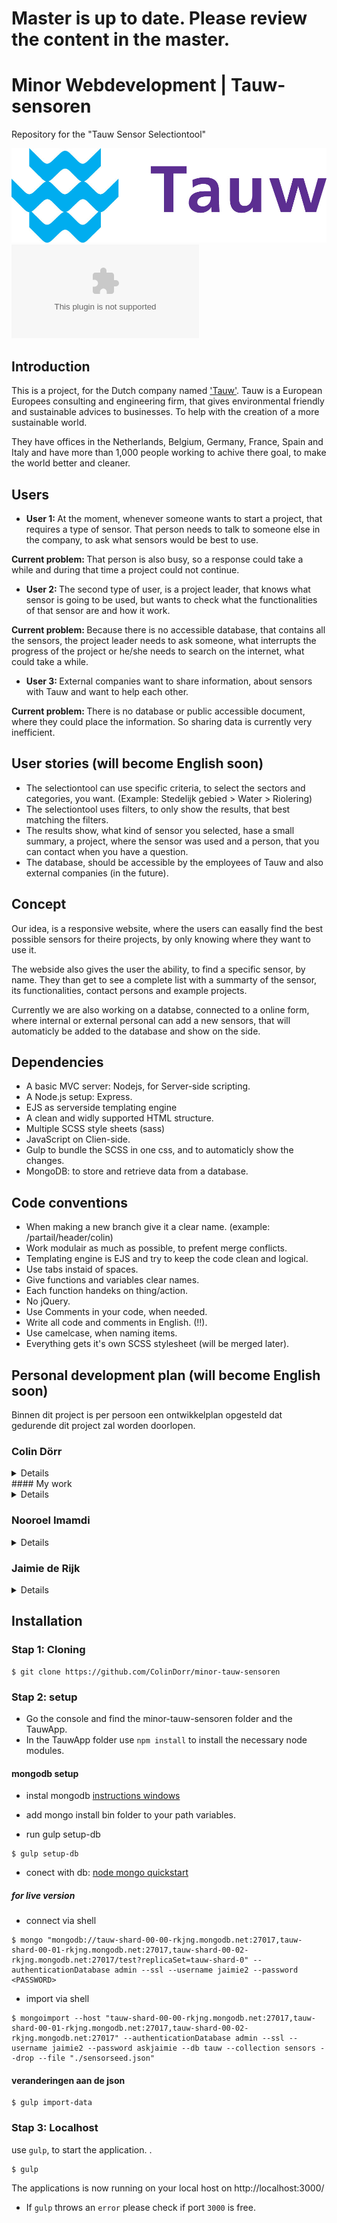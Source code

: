 # Master is up to date. Please review the content in the master.

# Minor Webdevelopment | Tauw-sensoren
Repository for the "Tauw Sensor Selectiontool"
<!-- `
V 0.1.0
` -->

![Logo Tauw](./readme-files/tauw-logo.jpg)
![Photos devicelab](./readme-files/photos_devicelab.zip)


<!-- ### Live Demo
<a href="https://tauw-sensortool.herokuapp.com"> https://tauw-sensortool.herokuapp.com </a> -->

## Introduction
This is a project, for the Dutch company named <a href="http://www.tauw.nl">'Tauw'</a>. Tauw is a European  Europees consulting and engineering firm, that gives environmental friendly and sustainable advices to businesses. To help with the creation of a more sustainable world.

They have offices in the Netherlands, Belgium, Germany, France, Spain and Italy and have more than 1,000 people working to achive there goal, to make the world better and cleaner.

## Users
- <strong>User 1: </strong> At the moment, whenever someone wants to start a project, that requires a type of sensor. That person needs to talk to someone else in the company, to ask what sensors would be best to use.

 <strong>Current problem: </strong> That person is also busy, so a response could take a while and during that time a project could not continue.

- <strong>User 2: </strong> The second type of user, is a project leader, that knows what sensor is going to be used, but wants to check what the functionalities of that sensor are and how it work.

 <strong>Current problem: </strong> Because there is no accessible database, that contains all the sensors, the project leader needs to ask someone, what interrupts the progress of the project or he/she needs to search on the internet, what could take a while.

- <strong>User 3: </strong> External companies want to share information, about sensors with Tauw and want to help each other.

 <strong>Current problem: </strong> There is no database or public accessible document, where they could place the information. So sharing data is currently very inefficient.

## User stories (will become English soon)
- The selectiontool can use specific criteria, to select the sectors and categories, you want. (Example: Stedelijk gebied  > Water  > Riolering)
- The selectiontool uses filters, to only show the results, that best matching the filters.
- The results show, what kind of sensor you selected, hase a small summary, a project, where the sensor was used and a person, that you can contact when you have a question.
- The database, should be accessible by the employees of Tauw and also external companies (in the future).

## Concept
Our idea, is a responsive website, where the users can easally find the best possible sensors for theire projects, by only knowing where they want to use it.

The webside also gives the user the ability, to find a specific sensor, by name. They than get to see a complete list with a summarty of the sensor, its functionalities, contact persons and example projects.

Currently we are also working on a databse, connected to a online form, where internal or external personal can add a new sensors, that will automaticly be added to the database and show on the side.

## Dependencies
- A basic MVC server: Nodejs, for Server-side scripting.
- A Node.js setup: Express.
- EJS as serverside templating engine
- A clean and widly supported HTML structure.
- Multiple SCSS style sheets (sass)
- JavaScript on Clien-side.
- Gulp to bundle the SCSS in one css, and to automaticly show the changes.
- MongoDB: to store and retrieve data from a database.

## Code conventions
- When making a new branch give it a clear name. (example: /partail/header/colin)
- Work modulair as much as possible, to prefent merge conflicts.
- Templating engine is EJS and try to keep the code clean and logical.
- Use tabs instaid of spaces.
- Give functions and variables clear names.
- Each function handeks on thing/action.
- No jQuery.
- Use Comments in your code, when needed.
- Write all code and comments in English. (!!).
- Use camelcase, when naming items.
- Everything gets it's own SCSS stylesheet (will be merged later).

## Personal development plan (will become English soon)
Binnen dit project is per persoon een ontwikkelplan opgesteld dat gedurende dit project zal worden doorlopen.

### Colin Dörr
<details>


#### Korte intro
In 2014 I started with my study (Communication en Multimedia Design (CMD)). In the beginning, I avoided the coding, because I wanted to design for the web, but bit by bit, I have become a real Front-end Developer. I started learning more and more and wanted to improve my knoledge about coding, so I chose to take the minor web Developmet, because I would learn a lot.

In the "meesterproef", I need to show, that I have to prove, what I have learned the past months. I have chosen the following classes, to focus on:
- Web App from Scratch
- CSS to the Rescue
- Performance Matters
- Browser Technologies

##### Web App from Scratch
During Web App from Scratch, I have learned a new and better structured type of coding. I'm going to use the object literal type of coding, to make the code easy to understand and cleaner. I will also use IFFE's to make the variable a bit more secure.

##### CSS to the Rescue
During CSS to the Rescue, I have learned, that you can do a lot with CSS and don't need Javascript for everything. Thats why I'm going to use CSS, instaid of Javacript, to make the  complex interfaces.

##### Performance Matters
The make the website preforme better, I will try to make the website mostly server-side, to make to prefent the most browser problems. Also, because Tauw (the client) uses IE11, I will need to change/ make fallbacks for the IE version, so even the IE users can use the site like it supposed to be.

##### Browser Technologies
During Browser Technologies I learned the importance of a good HTML and CSS structure. Thats why, I will begin with a clean HTML and CSS structure and will only use the Clien-side Javascript, as enhancements. So even when the user has Javascript turned off, the site will still be accessible and usable.

</details>
#### My work
<details>

##### /lib/
- **[search.js](https://github.com/ColinDorr/minor-tauw-sensoren/blob/master/TauwApp/lib/search.js)** : Completly made by me.
- **[connector.js](https://github.com/ColinDorr/minor-tauw-sensoren/blob/master/TauwApp/lib/connector.js)**: I made the:
    - Functions, to edit a Sensors data and send those changes to the database.
    - Functions, to update the settings document in the database.
    - Functions, to remove a item from the databse.
    [(see commits)](https://github.com/ColinDorr/minor-tauw-sensoren/blame/master/TauwApp/lib/connector.js)

##### /public/javascripts/
- **[countItems.js](https://github.com/ColinDorr/minor-tauw-sensoren/blob/master/TauwApp/public/javascripts/countItems.js)**: Completly made by me.
- **[filters.js](https://github.com/ColinDorr/minor-tauw-sensoren/blob/master/TauwApp/public/javascripts/filters.js)**: Partly made by me. [(see commits)](https://github.com/ColinDorr/minor-tauw-sensoren/blame/master/TauwApp/public/javascripts/filters.js)
- **[imagePreview.js](https://github.com/ColinDorr/minor-tauw-sensoren/blob/master/TauwApp/public/javascripts/imagePreview.js)**: Completly made by me.
- **[requiredInputs.js](https://github.com/ColinDorr/minor-tauw-sensoren/blob/master/TauwApp/public/javascripts/requiredInputs.js)**: Completly made by me.
- **[rotateArrows.js](https://github.com/ColinDorr/minor-tauw-sensoren/blob/master/TauwApp/public/javascripts/rotateArrows.js)**: Completly made by me.

##### /public/stylesheets/
- **[_detail.scss](https://github.com/ColinDorr/minor-tauw-sensoren/blob/master/TauwApp/public/stylesheets/_detail.scss)**: Partly made by me [(see commits)](https://github.com/ColinDorr/minor-tauw-sensoren/blame/master/TauwApp/public/stylesheets/_detail.scss)
- **[_filters.scss](https://github.com/ColinDorr/minor-tauw-sensoren/blob/master/TauwApp/public/stylesheets/_filters.scss)**: Partly made by me [(see commits)](https://github.com/ColinDorr/minor-tauw-sensoren/blame/master/TauwApp/public/stylesheets/_filters.scss)
- **[_header.scss](https://github.com/ColinDorr/minor-tauw-sensoren/blob/master/TauwApp/public/stylesheets/_header.scss)**: Partly made by me [(see commits)](https://github.com/ColinDorr/minor-tauw-sensoren/blame/master/TauwApp/public/stylesheets/_header.scss)
- **[_results.scss](https://github.com/ColinDorr/minor-tauw-sensoren/blob/master/TauwApp/public/stylesheets/_results.scss)**: Partly made by me [(see commits)](https://github.com/ColinDorr/minor-tauw-sensoren/blame/master/TauwApp/public/stylesheets/_results.scss)
- **[aside.scss](https://github.com/ColinDorr/minor-tauw-sensoren/blob/master/TauwApp/public/stylesheets/aside.scss)**: Partly made by me [(see commits)](https://github.com/ColinDorr/minor-tauw-sensoren/blame/master/TauwApp/public/stylesheets/aside.scss)
- **[category.scss](https://github.com/ColinDorr/minor-tauw-sensoren/blob/master/TauwApp/public/stylesheets/category.scss)**: Partly made by me [(see commits)](https://github.com/ColinDorr/minor-tauw-sensoren/blame/master/TauwApp/public/stylesheets/category.scss)

##### /routes/
-  **[cms.js](https://github.com/ColinDorr/minor-tauw-sensoren/tree/master/TauwApp/routes/cms.js)**: Completly made by me.
- **[detail.js](https://github.com/ColinDorr/minor-tauw-sensoren/tree/master/TauwApp/routes/cms)**: Mostly made by me. [(see commits)](https://github.com/ColinDorr/minor-tauw-sensoren/blame/master/TauwApp/routes/detail.js)
- **[form.js](https://github.com/ColinDorr/minor-tauw-sensoren/tree/master/TauwApp/routes/form.js)**: Completly made by me.
- **[index.js](https://github.com/ColinDorr/minor-tauw-sensoren/tree/master/TauwApp/routes/index.js)**: Completly made by me.


##### /views/
- **[cms.ejs](https://github.com/ColinDorr/minor-tauw-sensoren/blob/master/TauwApp/views/cms.ejs)**: Completly made by me.
- **[form.ejs](https://github.com/ColinDorr/minor-tauw-sensoren/blob/master/TauwApp/views/form.ejs)**: Completly made by me.
- **[edit.ejs](https://github.com/ColinDorr/minor-tauw-sensoren/blob/master/TauwApp/views/edit.ejs)**: Completly made by me.

##### /views/partials/
- **[aside.ejs](https://github.com/ColinDorr/minor-tauw-sensoren/blob/master/TauwApp/views/aside.ejs)**: Partly made by me [(see commits)](https://github.com/ColinDorr/minor-tauw-sensoren/blame/master/TauwApp/views/partials/aside.ejs)
- **[category.ejs](https://github.com/ColinDorr/minor-tauw-sensoren/blob/master/TauwApp/views/category.ejs)**: Partly made by me [(see commits)](https://github.com/ColinDorr/minor-tauw-sensoren/blame/master/TauwApp/views/partials/category.ejs)
- **[detail.ejs](https://github.com/ColinDorr/minor-tauw-sensoren/blob/master/TauwApp/views/detail.ejs)**:Partly made by me [(see commits)](https://github.com/ColinDorr/minor-tauw-sensoren/blame/master/TauwApp/views/partials/detail.ejs)
- **[filters.ejs.ejs](https://github.com/ColinDorr/minor-tauw-sensoren/blob/master/TauwApp/views/filters.ejs)**: Partly made by me [(see commits)](https://github.com/ColinDorr/minor-tauw-sensoren/blame/master/TauwApp/views/partials/filters.ejs)
- **[results.ejs](https://github.com/ColinDorr/minor-tauw-sensoren/blob/master/TauwApp/views/results.ejs)**: Partly made by me [(see commits)](https://github.com/ColinDorr/minor-tauw-sensoren/blame/master/TauwApp/views/partials/results.ejs)
- **[search_results.ejs](https://github.com/ColinDorr/minor-tauw-sensoren/blob/master/TauwApp/views/search_results.ejs)**: Partly made by me [(see commits)](https://github.com/ColinDorr/minor-tauw-sensoren/blame/master/TauwApp/views/partials/search_results.ejs)

##### sensorseed.json
- **[sensorseed.json](https://github.com/ColinDorr/minor-tauw-sensoren/blob/master/TauwApp/sensorseed.json)**: Mostly made by me [(see commits)](https://github.com/ColinDorr/minor-tauw-sensoren/blame/master/TauwApp/sensorseed.json)

##### settingsseed.json
- **[settingsseed.json](https://github.com/ColinDorr/minor-tauw-sensoren/blob/master/TauwApp/settingsseed.json)**: Completly made by me.

</details>


### Nooroel Imamdi
<details>

#### Korte intro
Ik ben in 2014 tot de opleiding *Communication and Multimedia Design* (CMD) toegetreden als Visual Interface Designer. In de loop van de tijd ben ik me gaan richten op de techniek, met als doel om diversiteit te creëren in mijn werkzaamheden als CMD-er. De minor *Webdevelopment* was voor mij de uitgelezen mogelijkheid om verder tot verdieping over te gaan in code-land.

In de meesterproef is het de bedoeling om tenminste vier vakken uit de minor toe te passen in het project. Op de volgende vakken leg ik de focus gedurende de meesterproef:

- Web App from Scratch
- CSS to the Rescue
- Performance Matters
- Browser Technologies

##### Web App from Scratch
Bij dit onderdeel is het van belang dat **JavaScript** wordt toegepast volgens de standaarden van het vak *Web App from Scratch*. Het plan is om deze toe te passen op de *map* die wordt aangelegd in de interface.

##### CSS to the Rescue
Het toepassen van CSS zal plaatsvinden bij het omzetten van het Visueel Design naar een werkend prototype.

##### Performance Matters
Het onderdeel *Performance Matters* zal worden voldaan door een service worker toe te voegen. Hiermee is het mogelijk om de website ook in offline-modus te blijven bezoekers als een gebruiker al eerder op de website is geweest.

##### Browser Technologies
Dit onderdeel wordt toegepast door al bij het coderen ervoor te zorgen dat de code die geschreven wordt op meerdere web browsers wordt ondersteund en al dan niet een fallback wordt gemaakt.

###### Documentation

**part: filter**
The filter-part contains the option to folding out relevant content. `html5` makes this possible by the `details`-tag. The problem that occurred is that this tag is not supported in `Internet Explorer` and `Microsoft Edge` while the main users use a Microsoft-machine with these browsers.

![HTML5 details support by Can I Use](https://github.com/ColinDorr/minor-tauw-sensoren/blob/master/readme-files/html5-details-tag-support-caniuse.png?raw=true)
*Can I Use* about support `details` in webbrowsers

I solved this with `CSS` by using the `checked`-selector to display an unordered list with the results. Example:
```
input:checked + ul {}
```

With this method we don't need to use JavaScript and the support of this method starts from `Internet Explorer` 10.

</details>

### Jaimie de Rijk

<details>

#### Korte intro
Ik ben een vierde jaars CMDer die zich focust op webdevelopment. Vorig jaar heb ik mij bij de meesterproef te veel gefocust op backend development. Dus bij deze herkansing zal ik mij veel meer richten op frontend.

De vier vakken die ik wil toepassen:

- Web App from Scratch
- CSS to the Rescue
- Performance Matters
- Browser Technologies
- real time web

**Web App from Scratch**
Interactie bouwen volgens de standaarden van het vak *Web App from Scratch* met behulp van javascript.

**CSS to the Rescue**
CSS die ik me kan herineren uit de minor toepassen op het werkende prototype.

**Performance Matters**
Tijdens het coderen bewust zijn van performance. En andere trucjes toepassen om snelheid te behouden.

**Browser Technologies**
Wij bouwen de app volgens progressive enhancement principe op.

**Realtime web ?**
Realtime resultaten van filter en zoek acties

</details>

## Installation
### Stap 1: Cloning
```
$ git clone https://github.com/ColinDorr/minor-tauw-sensoren
```

### Stap 2: setup
- Go the console and find the minor-tauw-sensoren folder and the TauwApp.
- In the TauwApp folder use ``npm install`` to install the necessary node modules.


#### mongodb setup
- instal mongodb [instructions windows](https://www.mkyong.com/mongodb/how-to-install-mongodb-on-windows/)

- add mongo install bin folder to your path variables.

- run gulp setup-db
```
$ gulp setup-db
```

- conect with db:
[node mongo quickstart](http://mongodb.github.io/node-mongodb-native/2.2/quick-start/quick-start/)


##### for live version
- connect via shell
```
$ mongo "mongodb://tauw-shard-00-00-rkjng.mongodb.net:27017,tauw-shard-00-01-rkjng.mongodb.net:27017,tauw-shard-00-02-rkjng.mongodb.net:27017/test?replicaSet=tauw-shard-0" --authenticationDatabase admin --ssl --username jaimie2 --password <PASSWORD>
```
- import via shell
```
$ mongoimport --host "tauw-shard-00-00-rkjng.mongodb.net:27017,tauw-shard-00-01-rkjng.mongodb.net:27017,tauw-shard-00-02-rkjng.mongodb.net:27017" --authenticationDatabase admin --ssl --username jaimie2 --password askjaimie --db tauw --collection sensors --drop --file "./sensorseed.json"
```
#### veranderingen aan de json
```
$ gulp import-data
```

### Stap 3: Localhost
 use ``gulp``, to start the application.  .
```
$ gulp
```
The applications is now running on your local host on http://localhost:3000/

-   If `gulp` throws an `error` please check if port `3000` is free.

